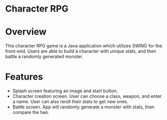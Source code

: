 # Character RPG 

# Overview
This character RPG game is a Java application which utilizes SWING for the front-end. Users are able to build a character with unique stats, and then battle a randomly generated monster.

# Features
- Splash screen featuring an image and start button.
- Character creation screen. User can choose a class, weapon, and enter a name. User can also reroll their stats to get new ones. 
- Battle screen. App will randomly generate a monster with stats, then compare the two.
